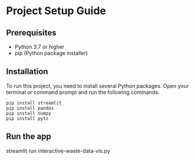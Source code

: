 # Project Setup Guide

## Prerequisites
- Python 3.7 or higher
- pip (Python package installer)

## Installation

To run this project, you need to install several Python packages. Open your terminal or command prompt and run the following commands:

```
pip install streamlit
pip install pandas
pip install numpy
pip install pytz
```

## Run the app
streamlit run interactive-waste-data-vis.py

